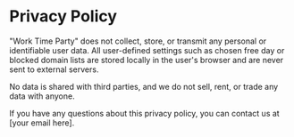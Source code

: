 # Privacy Policy

"Work Time Party" does not collect, store, or transmit any personal or identifiable user data.
All user-defined settings such as chosen free day or blocked domain lists are stored locally 
in the user's browser and are never sent to external servers.

No data is shared with third parties, and we do not sell, rent, or trade any data with anyone.

If you have any questions about this privacy policy, you can contact us at [your email here].
